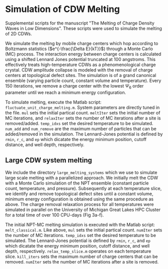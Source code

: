 # Simulation of CDW Melting
Supplemental scripts for the manuscript "The Melting of Charge Density Waves in Low Dimensions". These scripts were used to simulate the melting of 2D CDWs. 

We simulate the melting by mobile charge centers which hop according to Boltzmann statistics ($e^{-\frac{\Delta E}{kT}}$) through a Monte Carlo (MC) process. The interaction energy between charge centers is calculated using a shifted Lennard Jones potential truncated at 100 angstroms. This effectively treats high-temperature CDWs as a phenomenological charge crystal. CDW amplitude collapse is modeled with the removal of charge centers at topological defect sites. The simulation is of a grand canonical ensemble (varying particle count, constant volume and temperature). Every 150 iterations, we remove a charge center with the lowest $\Psi_6$ order parameter until we reach a minimum energy configuration.

To simulate melting, execute the Matlab script: `fluctuate_unit_charge_melting.m`. System parameters are directly tuned in the file. `mul` sets the initial partical count. `meltIter` sets the initial number of MC iterations,  and `relaxIter` sets the number of MC iterations after a site is removed/added. `temp_idxs` set the desired temperature to be simulated. `num_add` and `num_remove` are the maximum number of particles that can be added/removed in the simulation. The Lennard-Jones potential is defined by `rmin`, `r_c`, and `ep` which dicatate the energy minimum position, cutoff distance, and well depth, respectively.

## Large CDW system melting
We include the directory `large_melting_systems` which we use to simulate large scale melting with a parallelized approach. We initially melt the CDW with a Monte Carlo simulation of the NPT ensemble (constant particle count, temperature, and pressure). Subsequently at each temperature slice, we identify and remove topological defect sites until a constant volume, minimum energy configuration is obtained using the same procedure as above. The charge removal relaxation process for all temperatures were simulated in parallel on the University of Michigan Great Lakes HPC Cluster for a total time of over 100 CPU-days (Fig 3a-f).

The initial NPT-MC melting simulation is executed with the Matlab script: `melt_classical.m`. Like above, `mul` sets the initial partical count. `numIter` sets the number of MC iterations. `temp_idxs` set the desired temperature to be simulated. The Lennard-Jones potential is defined by `rmin`, `r_c`, and `ep` which dicatate the energy minimum position, cutoff distance, and well depth, respectively. `relax_temp_slice.m` operates on each temperature slice. `kill_iters` sets the maximum number of charge centers that can be removed. `numIter` sets the number of MC iterations after a site is removed.

